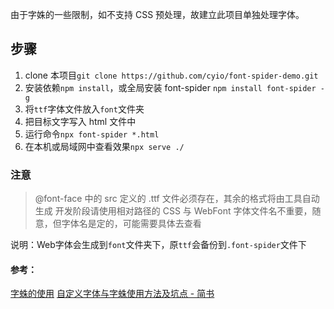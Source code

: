 由于字姝的一些限制，如不支持 CSS 预处理，故建立此项目单独处理字体。

## 步骤
1. clone 本项目`git clone https://github.com/cyio/font-spider-demo.git`
2. 安装依赖`npm install`，或全局安装 font-spider `npm install font-spider -g`
3. 将`ttf`字体文件放入`font`文件夹
4. 把目标文字写入 html 文件中
5. 运行命令`npx font-spider *.html`
6. 在本机或局域网中查看效果`npx serve ./`

### 注意
> @font-face 中的 src 定义的 .ttf 文件必须存在，其余的格式将由工具自动生成
> 开发阶段请使用相对路径的 CSS 与 WebFont
> 字体文件名不重要，随意，但字体名是定的，可能需要具体去查看
 
说明：Web字体会生成到`font`文件夹下，原`ttf`会备份到`.font-spider`文件下

#### 参考：
[字蛛的使用](http://font-spider.org/#use)
[自定义字体与字蛛使用方法及坑点 - 简书](https://www.jianshu.com/p/ef1280ebe91a)
